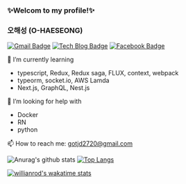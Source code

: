 ### ✨Welcom to my profile!✨

### 오해성 (O-HAESEONG)

[![Gmail Badge](https://img.shields.io/badge/Gmail-d14836?style=flat-square&logo=Gmail&logoColor=white&link=mailto:gotjd2720@gmail.com)](mailto:gotjd2720@gmail.com)
[![Tech Blog Badge](http://img.shields.io/badge/-Tech%20blog-black?style=flat-square&logo=github&link=https://velog.io/@alskt0419/)](https://velog.io/@alskt0419/)
[![Facebook Badge](https://img.shields.io/badge/facebook-1877f2?style=flat-square&logo=facebook&logoColor=white&link=https://www.facebook.com/profile.php?id=100009118698253&ref=bookmarks)](https://www.facebook.com/profile.php?id=100009118698253&ref=bookmarks)

<!--
**ohaeseong/ohaeseong** is a ✨ _special_ ✨ repository because its `README.md` (this file) appears on your GitHub profilㅇ

Here are some ideas to get you started:

- 🔭 I’m currently working on ...
- 👯 I’m looking to collaborate on ...
- 🤔 I’m looking for help with ...
- 💬 Ask me about ...
- 📫 How to reach me: ...
- 😄 Pronouns: ...
- ⚡ Fun fact: ...
-->

🌱 I’m currently learning 
- typescript, Redux, Redux saga, FLUX, context, webpack
- typeorm, socket.io, AWS Lamda
- Next.js, GraphQL, Nest.js

👋 I’m looking for help with
- Docker
- RN
- python

📫 How to reach me: gotjd2720@gmail.com


![Anurag's github stats](https://github-readme-stats.vercel.app/api?username=ohaeseong&show_icons=true&border=0)
[![Top Langs](https://github-readme-stats.vercel.app/api/top-langs/?username=ohaeseong&langs_count=5&layout=compact)](https://github.com/ohaeseong)

[![willianrod's wakatime stats](https://github-readme-stats.vercel.app/api/wakatime?username=ohaeseong)](https://github.com/ohaeseong/tech-diary-front-end-ver2.)
